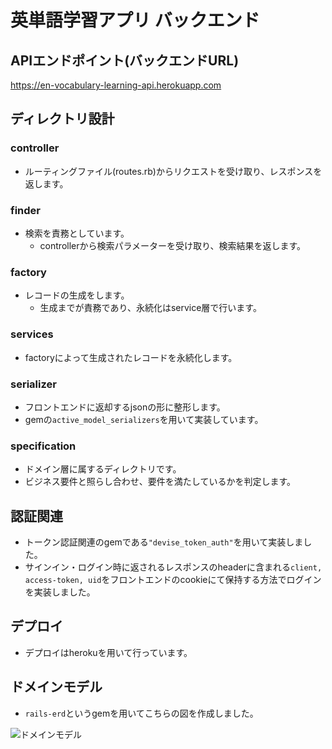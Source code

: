 # 英単語学習アプリ バックエンド

## APIエンドポイント(バックエンドURL)
https://en-vocabulary-learning-api.herokuapp.com

## ディレクトリ設計
### controller
- ルーティングファイル(routes.rb)からリクエストを受け取り、レスポンスを返します。

### finder
- 検索を責務としています。
  - controllerから検索パラメーターを受け取り、検索結果を返します。

### factory
- レコードの生成をします。
  - 生成までが責務であり、永続化はservice層で行います。

### services
- factoryによって生成されたレコードを永続化します。

### serializer
- フロントエンドに返却するjsonの形に整形します。
- gemの`active_model_serializers`を用いて実装しています。

### specification
- ドメイン層に属するディレクトリです。
- ビジネス要件と照らし合わせ、要件を満たしているかを判定します。

## 認証関連
- トークン認証関連のgemである`"devise_token_auth"`を用いて実装しました。
- サインイン・ログイン時に返されるレスポンスのheaderに含まれる`client, access-token, uid`をフロントエンドのcookieにて保持する方法でログインを実装しました。

## デプロイ
- デプロイはherokuを用いて行っています。

## ドメインモデル
- `rails-erd`というgemを用いてこちらの図を作成しました。

![ドメインモデル](https://user-images.githubusercontent.com/56663358/174021777-36e6dc60-82c1-400f-b6db-737e22533bcc.png)


